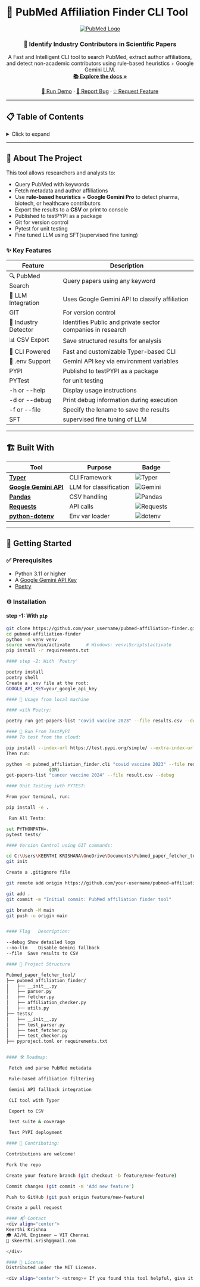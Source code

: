 # 🧠 PubMed Affiliation Finder CLI Tool

<div align="center">
  <a href="https://github.com/your_username/pubmed-affiliation-finder">
    <img src="https://img.shields.io/badge/PubMed-Parser-blue?style=for-the-badge&logo=pubmed" alt="PubMed Logo">
  </a>

  <h3 align="center">🔬 Identify Industry Contributors in Scientific Papers</h3>

  <p align="center">
    A Fast and Intelligent CLI tool to search PubMed, extract author affiliations, and detect non-academic contributors using rule-based heuristics + Google Gemini LLM.
    <br />
    <a href="https://github.com/your_username/pubmed-affiliation-finder"><strong>📚 Explore the docs »</strong></a>
    <br />
    <br />
    <a href="https://github.com/your_username/pubmed-affiliation-finder">🚀 Run Demo</a>
    ·
    <a href="https://github.com/your_username/pubmed-affiliation-finder/issues">🐛 Report Bug</a>
    ·
    <a href="https://github.com/your_username/pubmed-affiliation-finder/issues">💡 Request Feature</a>
  </p>
</div>

---

## 📋 Table of Contents

<details>
<summary>Click to expand</summary>

- [🎯 About The Project](#-about-the-project)
  - [✨ Key Features](#-key-features)
  - [🏗️ Built With](#-built-with)
- [🚀 Getting Started](#-getting-started)
  - [✅ Prerequisites](#-prerequisites)
  - [⚙️ Installation](#️-installation)
- [🧠 Usage](#-usage)
- [🧪 Run From TestPyPI](#run-from-testpypi)
- [📄 Project Structure](#-project-structure)
- [🛠️ Roadmap](#-roadmap)
- [🤝 Contributing](#-contributing)
- [📬 Contact](#-contact)
- [📄 License](#-license)

</details>

---

## 🎯 About The Project

This tool allows researchers and analysts to:

- Query PubMed with keywords  
- Fetch metadata and author affiliations  
- Use **rule-based heuristics** + **Google Gemini Pro** to detect pharma, biotech, or healthcare contributors  
- Export the results to a **CSV** or print to console
- Published to testPYPI as a package
- Git for version control
- Pytest for unit testing
- Fine tuned LLM using SFT(supervised fine tuning)

### ✨ Key Features

| Feature | Description |
|--------|-------------|
| 🔍 PubMed Search | Query papers using any keyword |
| 🧠 LLM Integration | Uses Google Gemini API to classify affiliation |
| GIT | For version control |
| 🏥 Industry Detector | Identifies Public and  private sector companies in research |
| 📊 CSV Export | Save structured results for analysis |
| 🐍 CLI Powered | Fast and customizable Typer-based CLI |
| 📄 .env Support | Gemini API key via environment variables |
| PYPI | Publishd to testPYPI as a package|
| PYTest | for unit testing |
|-h or --help| Display usage instructions|
|-d or --debug| Print debug information during execution|
|-f or --file| Specify the lename to save the results|
|SFT | supervised fine tuning of LLM |

---

## 🏗️ Built With

<div align="center">

| Tool | Purpose | Badge |
|------|---------|-------|
| [**Typer**](https://typer.tiangolo.com/) | CLI Framework | ![Typer](https://img.shields.io/badge/Typer-FastAPI%20CLI-teal?logo=fastapi&logoColor=white) |
| [**Google Gemini API**](https://ai.google.dev/gemini-api/docs) | LLM for classification | ![Gemini](https://img.shields.io/badge/Gemini-LLM-yellow?logo=google) |
| [**Pandas**](https://pandas.pydata.org/) | CSV handling | ![Pandas](https://img.shields.io/badge/Pandas-Data%20Analysis-blue) |
| [**Requests**](https://requests.readthedocs.io/) | API calls | ![Requests](https://img.shields.io/badge/HTTP-requests-green) |
| [**python-dotenv**](https://pypi.org/project/python-dotenv/) | Env var loader | ![dotenv](https://img.shields.io/badge/Env-python--dotenv-lightgrey) |

</div>

---

## 🚀 Getting Started

### ✅ Prerequisites

- Python 3.11 or higher
- A [Google Gemini API Key](https://ai.google.dev/gemini-api/docs)
-  [Poetry](https://python-poetry.org/)

### ⚙️ Installation

#### step -1: With `pip`

```bash
git clone https://github.com/your_username/pubmed-affiliation-finder.git
cd pubmed-affiliation-finder
python -m venv venv
source venv/bin/activate      # Windows: venv\Scripts\activate
pip install -r requirements.txt

#### step -2: With 'Poetry'

poetry install
poetry shell
Create a .env file at the root:
GOOGLE_API_KEY=your_google_api_key

#### 🧠 Usage from local machine

#### with Poetry:

poetry run get-papers-list "covid vaccine 2023" --file results.csv --debug

#### 🧪 Run From TestPyPI
#### To test from the cloud:

pip install --index-url https://test.pypi.org/simple/ --extra-index-url https://pypi.org/simple pubmed-affiliation-finder
Then run:

python -m pubmed_affiliation_finder.cli "covid vaccine 2023" --file result.csv
                (OR)
get-papers-list "cancer vaccine 2024" --file result.csv --debug

#### Unit Testing iwth PYTEST:

From your terminal, run:

pip install -e .

 Run All Tests:

set PYTHONPATH=.
pytest tests/

#### Version Control using GIT commands:

cd C:\Users\KEERTHI KRISHANA\OneDrive\Documents\Pubmed_paper_fetcher_tool
git init

Create a .gitignore file

git remote add origin https://github.com/your-username/pubmed-affiliation-finder.git

git add .
git commit -m "Initial commit: PubMed affiliation finder tool"

git branch -M main
git push -u origin main


#### Flag	Description:

--debug	Show detailed logs
--no-llm	Disable Gemini fallback
--file	Save results to CSV

#### 📄 Project Structure

Pubmed_paper_fetcher_tool/
├── pubmed_affiliation_finder/
│   ├── __init__.py
│   ├── parser.py
│   ├── fetcher.py
│   ├── affiliation_checker.py
│   ├── utils.py
├── tests/
│   ├── __init__.py
│   ├── test_parser.py
│   ├── test_fetcher.py
│   ├── test_checker.py
├── pyproject.toml or requirements.txt


#### 🛠️ Roadmap:

 Fetch and parse PubMed metadata

 Rule-based affiliation filtering

 Gemini API fallback integration

 CLI tool with Typer

 Export to CSV

 Test suite & coverage

 Test PYPI deployment

#### 🤝 Contributing:

Contributions are welcome!

Fork the repo

Create your feature branch (git checkout -b feature/new-feature)

Commit changes (git commit -m 'Add new feature')

Push to GitHub (git push origin feature/new-feature)

Create a pull request

#### 📬 Contact
<div align="center">
Keerthi Krishna
🎓 AI/ML Engineer — VIT Chennai
📧 skeerthi.krish@gmail.com

</div>

#### 📄 License
Distributed under the MIT License.

<div align="center"> <strong>⭐ If you found this tool helpful, give it a star on GitHub!</strong><br/> <img src="https://api.star-history.com/svg?repos=your_username/pubmed-affiliation-finder&type=Date" width="600"/> </div> ```
